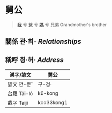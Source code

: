 # 舅公
> [我](member1.md) 兮 [爸](member2.md) 兮 [媽](member9.md) 兮 兄弟
> Grandmother's brother

## 關係 관·희- _Relationships_

## 稱呼 칑·허· _Address_

漢字/諺文 | 舅公
--- | ---
諺文 깐-뿐ˆ | 구-겅·
台羅 Tâi-lô | kū-kong
戴字 Taiji | koo33kong1


